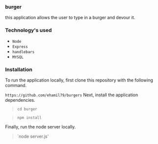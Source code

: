 ### burger

this application allows the user to type in a burger and devour it.

### Technology's used

* `Node`
* `Express`
* `handlebars`
* `MYSQL`

### Installation
To run the application locally, first clone this repository with the following command.

`https://github.com/ehamil79/burgers`
Next, install the application dependencies.

>`cd burger`

>`npm install`

Finally, run the node server locally.

> `node server.js'
